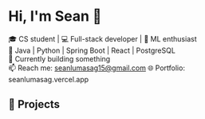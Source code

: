 # Hi, I'm Sean 👋

🎓 CS student | 💻 Full-stack developer | 🧠 ML enthusiast  
🔧 Java | Python | Spring Boot | React | PostgreSQL  
🌱 Currently building something  
📫 Reach me: seanlumasag15@gmail.com
🌐 Portfolio: seanlumasag.vercel.app

## 🚀 Projects


